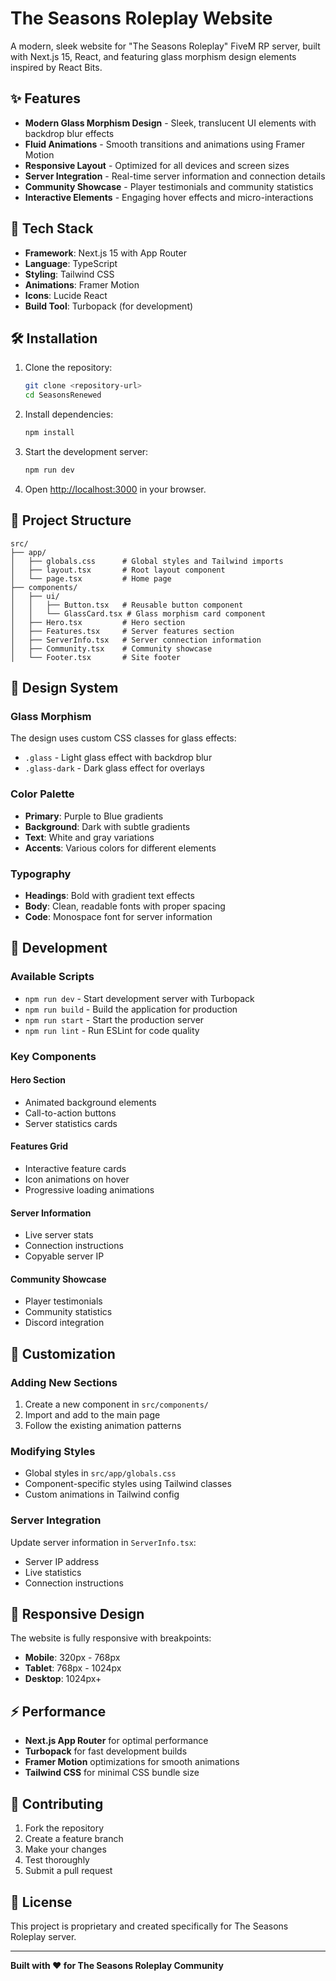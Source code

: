 # The Seasons Roleplay Website

A modern, sleek website for "The Seasons Roleplay" FiveM RP server, built with Next.js 15, React, and featuring glass morphism design elements inspired by React Bits.

## ✨ Features

- **Modern Glass Morphism Design** - Sleek, translucent UI elements with backdrop blur effects
- **Fluid Animations** - Smooth transitions and animations using Framer Motion
- **Responsive Layout** - Optimized for all devices and screen sizes
- **Server Integration** - Real-time server information and connection details
- **Community Showcase** - Player testimonials and community statistics
- **Interactive Elements** - Engaging hover effects and micro-interactions

## 🚀 Tech Stack

- **Framework**: Next.js 15 with App Router
- **Language**: TypeScript
- **Styling**: Tailwind CSS
- **Animations**: Framer Motion
- **Icons**: Lucide React
- **Build Tool**: Turbopack (for development)

## 🛠️ Installation

1. Clone the repository:
   ```bash
   git clone <repository-url>
   cd SeasonsRenewed
   ```

2. Install dependencies:
   ```bash
   npm install
   ```

3. Start the development server:
   ```bash
   npm run dev
   ```

4. Open [http://localhost:3000](http://localhost:3000) in your browser.

## 📁 Project Structure

```
src/
├── app/
│   ├── globals.css      # Global styles and Tailwind imports
│   ├── layout.tsx       # Root layout component
│   └── page.tsx         # Home page
├── components/
│   ├── ui/
│   │   ├── Button.tsx   # Reusable button component
│   │   └── GlassCard.tsx # Glass morphism card component
│   ├── Hero.tsx         # Hero section
│   ├── Features.tsx     # Server features section
│   ├── ServerInfo.tsx   # Server connection information
│   ├── Community.tsx    # Community showcase
│   └── Footer.tsx       # Site footer
```

## 🎨 Design System

### Glass Morphism
The design uses custom CSS classes for glass effects:
- `.glass` - Light glass effect with backdrop blur
- `.glass-dark` - Dark glass effect for overlays

### Color Palette
- **Primary**: Purple to Blue gradients
- **Background**: Dark with subtle gradients
- **Text**: White and gray variations
- **Accents**: Various colors for different elements

### Typography
- **Headings**: Bold with gradient text effects
- **Body**: Clean, readable fonts with proper spacing
- **Code**: Monospace font for server information

## 🚀 Development

### Available Scripts

- `npm run dev` - Start development server with Turbopack
- `npm run build` - Build the application for production
- `npm run start` - Start the production server
- `npm run lint` - Run ESLint for code quality

### Key Components

#### Hero Section
- Animated background elements
- Call-to-action buttons
- Server statistics cards

#### Features Grid
- Interactive feature cards
- Icon animations on hover
- Progressive loading animations

#### Server Information
- Live server stats
- Connection instructions
- Copyable server IP

#### Community Showcase
- Player testimonials
- Community statistics
- Discord integration

## 🎯 Customization

### Adding New Sections
1. Create a new component in `src/components/`
2. Import and add to the main page
3. Follow the existing animation patterns

### Modifying Styles
- Global styles in `src/app/globals.css`
- Component-specific styles using Tailwind classes
- Custom animations in Tailwind config

### Server Integration
Update server information in `ServerInfo.tsx`:
- Server IP address
- Live statistics
- Connection instructions

## 📱 Responsive Design

The website is fully responsive with breakpoints:
- **Mobile**: 320px - 768px
- **Tablet**: 768px - 1024px
- **Desktop**: 1024px+

## ⚡ Performance

- **Next.js App Router** for optimal performance
- **Turbopack** for fast development builds
- **Framer Motion** optimizations for smooth animations
- **Tailwind CSS** for minimal CSS bundle size

## 🤝 Contributing

1. Fork the repository
2. Create a feature branch
3. Make your changes
4. Test thoroughly
5. Submit a pull request

## 📄 License

This project is proprietary and created specifically for The Seasons Roleplay server.

---

**Built with ❤️ for The Seasons Roleplay Community**
